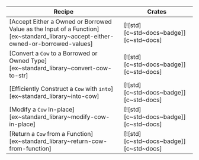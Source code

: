 | Recipe | Crates |
|---|---|
| [Accept Either a Owned or Borrowed Value as the Input of a Function][ex~standard_library~accept-either-owned-or-borrowed-values] | [![std][c~std~docs~badge]][c~std~docs] |
| [Convert a `Cow` to a Borrowed or Owned Type][ex~standard_library~convert-cow-to-str] | [![std][c~std~docs~badge]][c~std~docs] |
| [Efficiently Construct a `Cow` with `into`][ex~standard_library~into-cow] | [![std][c~std~docs~badge]][c~std~docs] |
| [Modify a `Cow` In-place][ex~standard_library~modify-cow-in-place] | [![std][c~std~docs~badge]][c~std~docs] |
| [Return a `Cow` from a Function][ex~standard_library~return-cow-from-function] | [![std][c~std~docs~badge]][c~std~docs] |
